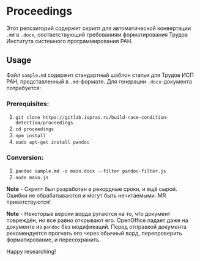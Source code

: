 # Proceedings

Этот репозиторий содержит скрипт для автоматической конвертации `.md` в `.docx`,
соответствующий требованиям форматирования Трудов Института системного
программирования РАН.

## Usage

Файл `sample.md` содержит стандартный шаблон статьи для Трудов ИСП РАН, 
представленный в `.md`-формате. Для генерации `.docx`-документа потребуется:

### Prerequisites:

1. `git clone https://gitlab.ispras.ru/build-race-condition-detection/proceedings`
2. `cd proceedings`
3. `npm install`
4. `sudo apt-get install pandoc`

### Conversion:

1. `pandoc sample.md -o main.docx --filter pandoc-filter.js`
2. `node main.js`

__Note__ - Скрипт был разработан в рекордные сроки, и ещё сырой.
Ошибки не обрабатываются и могут быть нечитаемыми. MR приветствуются!

__Note__ - Некоторые версии ворда ругаются на то, что документ повреждён, но все равно
открывают его. OpenOffice падает даже на документе из `pandoc` без модификаций.
Перед отправкой документа рекомендуется прогнать его через обычный ворд, перепроверить
форматирование, и пересохранить.

Happy researching!